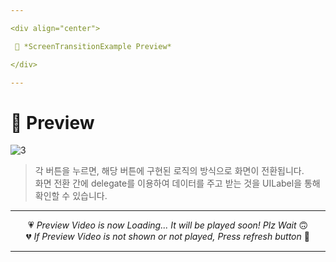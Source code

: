 ```yaml
---

<div align="center">

 💛 *ScreenTransitionExample Preview*

</div>

---
```


# 📱 Preview
![3](https://user-images.githubusercontent.com/68846212/186477861-400738f2-dbb3-43de-a7cc-f71942a7e147.gif)
> 각 버튼을 누르면, 해당 버튼에 구현된 로직의 방식으로 화면이 전환됩니다.  
> 화면 전환 간에 delegate를 이용하여 데이터를 주고 받는 것을 UILabel을 통해 확인할 수 있습니다.  

---

<div align="center">

💗 *Preview Video is now Loading... It will be played soon! Plz Wait* 🙃  
💔 *If Preview Video is not shown or not played, Press refresh button* 🫥

</div>

---